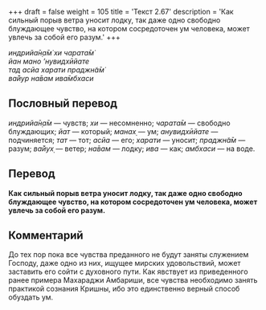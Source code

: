 +++
draft = false
weight = 105
title = 'Текст 2.67'
description = 'Как сильный порыв ветра уносит лодку, так даже одно свободно блуждающее чувство, на котором сосредоточен ум человека, может увлечь за собой его разум.'
+++

_индрийа̄н̣а̄м̇ хи чарата̄м̇  
йан мано ’нувидхӣйате  
тад асйа харати праджн̃а̄м̇  
ва̄йур на̄вам ива̄мбхаси_

## Пословный перевод

_индрийа̄н̣а̄м_ — чувств; _хи_ — несомненно; _чарата̄м_ — свободно блуждающих; _йат_ — который; _манах̣_ — ум; _анувидхӣйате_ — подчиняется; _тат_ — тот; _асйа_ — его; _харати_ — уносит; _праджн̃а̄м_ — разум; _ва̄йух̣_ — ветер; _на̄вам_ — лодку; _ива_ — как; _амбхаси_ — на воде.

## Перевод

**Как сильный порыв ветра уносит лодку, так даже одно свободно блуждающее чувство, на котором сосредоточен ум человека, может увлечь за собой его разум.**

## Комментарий

До тех пор пока все чувства преданного не будут заняты служением Господу, даже одно из них, ищущее мирских удовольствий, может заставить его сойти с духовного пути. Как явствует из приведенного ранее примера Махараджи Амбариши, все чувства необходимо занять практикой сознания Кришны, ибо это единственно верный способ обуздать ум.
